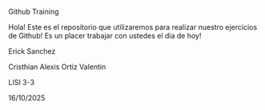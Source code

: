 Github Training

Hola! Este es el repositorio que utilizaremos para realizar nuestro ejercicios de Github! Es un placer trabajar con ustedes el dia de hoy!

Erick Sanchez

Cristhian Alexis Ortiz Valentin

LISI 3-3

16/10/2025
